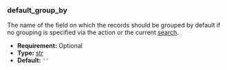 ### default_group_by

The name of the field on which the records should be grouped by default if no grouping is
specified via the action or the current [search](developer/reference/user_interface/view_architectures.md#reference-view-architectures-search).

* **Requirement:**
  Optional
* **Type:**
  [str](https://docs.python.org/3/library/stdtypes.html#str)
* **Default:**
  `''`
